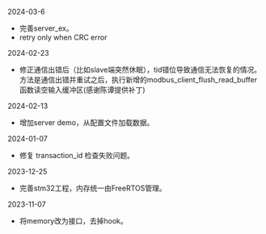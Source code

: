 2024-03-6
  * 完善server_ex。
  * retry only when CRC error

2024-02-23
  * 修正通信出错后（比如slave端突然休眠），tid错位导致通信无法恢复的情况。方法是通信出错并重试之后，执行新增的modbus\_client_flush_read_buffer函数读空输入缓冲区(感谢陈谭提供补丁)

2024-02-13
  * 增加server demo，从配置文件加载数据。

2024-01-07
  * 修复 transaction_id 检查失败问题。

2023-12-25
  * 完善stm32工程，内存统一由FreeRTOS管理。

2023-11-07
  * 将memory改为接口，去掉hook。

